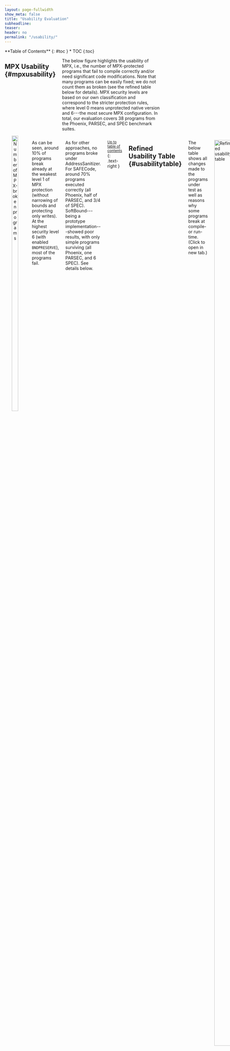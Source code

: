 ```yaml
---
layout: page-fullwidth
show_meta: false
title: "Usability Evaluation"
subheadline:
teaser:
header: no
permalink: "/usability/"
---
```


<div class="row">
<div class="medium-4 medium-push-8 columns" markdown="1">
<div class="panel radius" markdown="1">
**Table of Contents**
{: #toc }
*  TOC
{:toc}
</div>
</div><!-- /.medium-4.columns -->



<div class="medium-8 medium-pull-4 columns" markdown="1">

## MPX Usability  {#mpxusability}

The below figure highlights the usability of MPX, i.e., the number of MPX-protected programs that fail to compile correctly and/or need significant code modifications. Note that many programs can be easily fixed; we do not count them as broken (see the refined table below for details). MPX security levels are based on our own classification and correspond to the stricter protection rules, where level 0 means unprotected native version and 6---the most secure MPX configuration. In total, our evaluation covers 38 programs from the Phoenix, PARSEC, and SPEC benchmark suites.

</div><!-- /.medium-8.columns -->
<div class="medium-12 medium-pull-12 columns" markdown="1">

<div style="text-align:center; margin-bottom: 1em;">
<img class="t20" width="55%" src="{{ site.urlimg }}usability.jpg" alt="Number of MPX-broken programs">
</div>

As can be seen, around 10% of programs break already at the weakest level 1 of MPX protection (without narrowing of bounds and protecting only writes).
At the highest security level 6 (with enabled `BNDPRESERVE`), most of the programs fail.

As for other approaches, no programs broke under AddressSanitizer. For SAFECode, around 70% programs executed correctly (all Phoenix, half of PARSEC, and 3/4 of SPEC).  SoftBound---being a prototype implementation---showed poor results, with only simple programs surviving (all Phoenix, one PARSEC, and 6 SPEC). See details below.

<small markdown="1">[Up to table of contents](#toc)</small>
{: .text-right }


## Refined Usability Table  {#usabilitytable}

The below table shows all changes made to the programs under test as well as reasons why some programs break at compile- or run-time. (Click to open in new tab.)

<a href="{{ site.urlimg }}results_table.jpg" target="_blank"><img class="t20" width="100%" src="{{ site.urlimg }}results_table.jpg" alt="Refined usability table"></a>

AddressSanitizer has no usability issues---by design it makes no assumptions on the C standard with respect to the memory model.
Also, it is the most stable tested product, fixed and updated with each new version of GCC and Clang.

On the contrary, SoftBound and SAFECode are research prototypes.
They work perfectly with very simple programs from Phoenix, but are not able to compile/run correctly the more complicated benchmarks from PARSEC and SPEC.
Moreover, SoftBound does *not* support multithreading, and any multithreaded program immediately fails under it.

**Observation 1**: Both GCC-MPX and ICC-MPX break most programs on Level 6 (with `BNDPRESERVE=1`).
This is because `BNDPRESERVE` does *not* clear bounds on pointers transferred from/to unprotected legacy libraries.
This means that any pointer returned from or modified by any legacy library (including C standard library) will almost certainly contain wrong bounds.
Because of this, 89% of GCC-MPX and 76% of ICC-MPX programs break.
These cases are represented as gray boxes.

* Note that for Phoenix, GCC-MPX fails in most cases while ICC-MPX works correctly. This is because of a slight difference in libc wrappers: all the failing programs use `mmap64` function which is correctly wrapped by ICC-MPX but ignored by GCC-MPX. Thus, in the GCC case, the newly allocated pointer contains no bounds which (under `BNDPRESERVE=1`) is treated as an out-of-bounds violation.
* One can wonder why some programs *still* work even if interoperability with C standard library is broken. The reason is that programs like `kmeans`, `pca`, and `lbm` require *literally no* external functions except `malloc`, `memset`, `free`, etc.---which are provided by the wrapper MPX libraries.

**Observation 2**: Some programs break due to *memory model violation*.

* `ferret` and `raytrace` both have structs with the first field used to access other fields in the struct (a common practice that is actually disallowed by the C standard). ICC-MPX disallows this behavior when bounds narrowing is enabled. GCC-MPX allows such behavior by default and has a special switch to tighten it (`-fno-chkp-first-field-has-own-bounds`) which we classify as Level 5.
* `gcc` has its own complex memory model with bit-twiddling, type-casting, and other practices deprecated by the C standard. This is why both GCC-MPX and ICC-MPX break as soon as bounds narrowing is enabled.
* `soplex` manually modifies pointers-to-object from one address to another using pointer arithmetic, without any respect towards pointer bounds. By design, MPX cannot circumvent this violation of the C standard. (The same happens in `mcf` but only in one corner-case on test input.)
* `xalancbmk` performs a container-style subtraction from the base of a struct. This leads to GCC-MPX and ICC-MPX breaking when bounds narrowing is enabled.
* We also manually fixed some memory-model violations, e.g., flexible arrays with size 1 (`arr[1]`). These fixes are represented as yellow background.

**Observation 3**: In some cases, real bugs were detected (see also [security](/security#others)).

* Three bugs in `ferret`, `h264ref`, and `perlbench` were detected and fixed by us. These fixes are represented as blue background.
* Three bugs in `x264`, `h264ref`, and `perlbench` were detected *only* by GCC-MPX versions. These bugs are represented as red boxes. Note that ICC-MPX missed bugs in `h264ref` and `perlbench`. Upon debugging, we noticed that ICC-MPX narrowed bounds less strictly than GCC-MPX and thus missed the bugs. We were not able to hunt out the root cause, but presume it is due to different memory layouts generated by GCC and ICC compilers.

**Observation 4**: In rare cases, we hit compiler bugs in GCC and ICC.

* GCC-MPX had only one bug, an obscure "fatal internal GCC compiler error" on only-write versions of `xalancbmk`.
* ICC-MPX has an [autovectorization bug](https://software.intel.com/en-us/forums/intel-c-compiler/topic/700675) triggered on some versions of `vips`, `gobmk`, `h264ref`, and `milc`.
* ICC-MPX has a ["wrong-bounds through indirect call" bug](https://software.intel.com/en-us/forums/intel-c-compiler/topic/700550) triggered on some versions of `x264` and `xalancbmk`.
* ICC-MPX has a bug we could not identify triggered on `dealII`.
* We also manually fixed all manifestations of the [C99 VLA bug](https://software.intel.com/en-us/forums/intel-c-compiler/topic/701764) in ICC-MPX. These bugs are represented as pink background.


<small markdown="1">[Up to table of contents](#toc)</small>
{: .text-right }


## All Bugs in Benchmarks  {#changes}

Below is the list of changes/fixes that were applied to benchmarks, as well as those issues that could not be easily fixed (real bugs and complex compiler bugs).

### Phoenix

* **kmeans: performance fix**.
Changed the values of `DEF_DIM=5` (previously `3`) and `DEF_GRID_SIZE=10000` (previously `1000`) to increase the execution time.


### PARSEC

* **blackscholes: ICC compiler bug fix**.
Multithreaded version failed under all ICC-MPX with error due to a declaration of a variable-length stack array (C99 feature) in `blackscholes.cpp:400`. Example line: `int tids[nThreads]` --- a stack-allocated int array. The fix: declaring arrays with constant: `int tids[MAX_THREADS]`.
[Bug report](https://software.intel.com/en-us/forums/intel-c-compiler/topic/701764).

* **canneal: AddressSanitizer (Clang) bug fix**.
Multithreaded version segfaulted under AddressSanitizer (Clang). The problem was in a missing return value in `main.cpp:141`, in thread entry point `void* entry_pt(void* data)`. The fix: `return 0` in the end of this function. *Note* this is not a memory-safety problem, but a more strict interpretation of the C standard by AddressSanitizer under Clang/LLVM.

* **dedup: ICC compiler bug fix**.
Multithreaded version failed under all ICC-MPX with error due to a declaration of a variable-length stack array (C99 feature) in `encoder.c:1221`, `encoder.c:1229` and `encoder.c:1237`. Example line: `chunk_thread_args[conf->nthreads]` --- a stack-allocated int array. The fix: declaring arrays with constant: `chunk_thread_args[MAX_THREADS]`.
[Bug report](https://software.intel.com/en-us/forums/intel-c-compiler/topic/701764).

* **ferret: buffer overflow fix**.
Ferret assumes RGB files, but some inputs were black and white.
In `image.c:image_read_rgb_hsv` the input file is assumed to have 3 components, one byte for red, green and blue accordingly.
But for some files `cinfo.output_components` is set to 1, that is those files were black and white.
So it looped through 3 times more data than was allocated: *classic buffer overflow*.
This bug was detected by all approaches.
The fix: skipping black and white input images (manually removed these input files).

* **ferret: buffer overflow fix (another)**.
In `cass.h:84`, an array of 1 element was defined in `struct _cass_vec_t`: `float_data[1]`. Later, the code looped over 9 elements in `extract.c:233`: `vec->u.float_data[k] = ...`. It is a *classic buffer overflow* which (fortunately) did not corrupt any memory. The fix: increasing array size: `float_data[14]`.

* **ferret (libjpeg lib): variable-sized array fix**.
There was a variable-sized array declared as `jpeg_natural_order[]`.
GCC-MPX with bounds-narrowing assumed zero size for this array.
The fix: declaring array with constant: `jpeg_natural_order[64+16]`.

* **ferret (libjpeg lib): memory model violation, wontfix**.
ICC-MPX with bounds-narrowing fails in `alloc_small` function (`jmemmgr.c:278`) because of incorrectly defined object sub-bounds: `hdr_ptr = mem->small_list[pool_id]`.
`mem` is of type `my_memory_mgr` and is a subfield (substruct) of the function argument `cinfo`, but originally this subfield is of type `jpeg_memory_mgr` (104 bytes in size and lacking `small_list` field).
The code needs to typecast `jpeg_memory_mgr` (104B-sized) to `my_memory_mgr` (>104B-sized), and ICC-MPX pass gets confused because of `cinfo->mem = &mem->pub` in `jmemmgr.c:1095`.
*Note* that it works correctly under GCC-MPX (`mem->pub` is the first subfield, and GCC-MPX by default uses `-fno-chkp-first-field-has-own-bounds` -- the first field has bounds of the whole object).

* **raytrace: memory model violation, wontfix**.
ICC-MPX with bounds-narrowing fails.
`RTVec_t` class (defined in `RTVec.hxx` + `RTVecBody.h`) has the first member `typename DataArray::AlignedDataType x`.
Actually, `x` is used as an array (the original 4B type is overflowed) via `DataType* data() { return &x; }` (in `RTVecBody.h`).
ICC-MPX narrows bounds in `data` function to only `x`, but it is later used to access beyond these 4 bytes.
*Note* that it works correctly under GCC-MPX (`x` is the first subfield, and GCC-MPX by default uses `-fno-chkp-first-field-has-own-bounds` -- the first field has bounds of the whole object).

* **swaptions: ICC compiler bug fix**.
Multithreaded version failed under all ICC-MPX with error due to a declaration of a variable-length stack array (C99 feature) in `HJM_Securities.cpp:270`. Example line: `int threadIDs[nThreads]` --- a stack-allocated int array. The fix: declaring array with constant: `int threadIDs[MAX_THREAD]`.
[Bug report](https://software.intel.com/en-us/forums/intel-c-compiler/topic/701764).

* **vips (glib lib): flexible array fix**.
There was a flexible array in `gtype.c:246` in struct `_TypeNode` declared as `supers[1]`.
Later it was correctly malloced with greater size, but ICC-MPX and GCC-MPX with bounds-narrowing (both) always assume the size of `1`.
The fix: declaring array with zero size which MPX treats as boundless: `supers[0]`.

* **vips: variable-sized array fix**.
There was a variable-sized array declared as `im__sizeof_bandfmt[]` in `include/vips/image.h` and `iofuncs/util.c`.
GCC-MPX with bounds-narrowing assumed zero size for this array.
The fix: declaring array with constant: `im__sizeof_bandfmt[10]`.

* **vips: ICC compiler bug, wontfix**.
The bug triggers only on ICC-MPX with bounds-narrowing and in peculiar corner-cases (some ICC autovectorization optimization clashes with MPX instrumentation).
[Bug report](https://software.intel.com/en-us/forums/intel-c-compiler/topic/700675).

* **x264: variable-sized array fix**.
There were variable-sized arrays declared as `x264_levels[]` and `x264_cpu_names[]`.
GCC-MPX with bounds-narrowing assumed zero size for these arrays.
The fix: declaring arrays with constants: `x264_levels[16]` and `x264_cpu_names[16]`.

* **x264: double-free bug fix**.
Fixed double-free bug as reported in [https://mailman.videolan.org/pipermail/x264-devel/2010-January/006717.html](https://mailman.videolan.org/pipermail/x264-devel/2010-January/006717.html).
The fix touches `set.c:x264_cqm_delete` function.
(This bug fix is not counted in usability study since it is temporal bug.)

* **x264: buffer overflow bug, wontfix**.
Buffer overflow bug as reported in [https://ffmpeg.org/pipermail/ffmpeg-devel/2013-March/141083.html](https://ffmpeg.org/pipermail/ffmpeg-devel/2013-March/141083.html).
It was detected only by GCC-MPX with bounds-narrowing.
In a nutshell, there is a benign buffer overwrite of `quant4_mf[4]` field in `x264_cqm_init` function (writes into non-existing fifth and sixth array items).
Without narrowing of bounds, GCC-MPX does not crash the program -- since the buffer overwrite is in-struct.
ICC-MPX does not detect this---most probably because ICC has another memory layout which hides the bug.
Wontfix: others simply ignored this bug and worked-around it until new version of x264, where bug disappeared.

* **x264: ICC compiler bug, wontfix**.
The bug triggers on all versions of ICC-MPX and in peculiar corner-cases (ICC-MPX pass incorrectly passes bounds through indirect call).
In `encoder_analyse.c:x264_mb_cache_fenc_satd`, the variable `fenc` incorrectly gets NULL bounds, which makes MPX later crash.
[Bug report](https://software.intel.com/en-us/forums/intel-c-compiler/topic/700550).

### SPEC

Note that we applied a [patch](https://github.com/google/sanitizers/blob/master/address-sanitizer/spec/spec2006-asan.patch) by AddressSanitizer authors.
This patch fixes bugs in perlbench and h264ref; we mention these bug fixes below.

* **dealII: Unknown bug, wontfix**.
All version of ICC-MPX instrument the libstdc++ library used by dealII.
Thus, `std::vector` operations are MPX-instrumented.
Somewhere in the middle of execution, `std::vector::~vector` destructor is called, which does `std::vector::erase` of all items, and this function fails due to incorrectly defined bounds.
Wontfix: the `#BR` exception happens far away from the bounds allocation that triggers it, so it is impossible to backtrack and identify the root cause.

* **gcc: flexible array fix**.
There were flexible arrays `fld[1]` and `elem[1]` in `rtl.h:201` and `rtl.h:224`.
At runtime, they were correctly malloced with greater sizes, but ICC-MPX and GCC-MPX with bounds-narrowing (both) always assume the size of `1`.
The fix: declaring arrays with big-enough sizes: `fld[250]` and `elem[20]`.

* **gcc: numerous memory model violations, wontfix**.
gcc has its own memory management, with bit twiddling, wild type casts, and complex structs.
Debugging it is hard.
In the end, there is a narrowing of bounds in `hashtable.c:ht_lookup` that creates too-narrow bounds, leading to false positive in ICC-MPX and GCC-MPX with bounds-narrowing (both).

* **gobmk: ICC compiler bug, wontfix**.
For ICC-MPX without bounds-narrowing, when compiled with `-O3`, gobmk creates a wrong bound for a global variable `board` (defined in `globals.c` as a huge char array).
Some conflicting optimization produces the exception-triggering code: `bndmk  bnd1,[r15+0x1]; bndcu  bnd1,[r12+rcx*1+0xd23934]`.
Here the first line creates bounds `{board, board+1}` of only two bytes, and the second line crashes with `#BR`.
Wontfix, we have not yet filed a bug report (cannot create a reproducible test case).

* **h264ref: buffer overflow fix**.
Buffer overflow in `mv-search.c:1093`. The line is: `for (dd=d[k=0]; k<16; dd=d[++k])` -- with an incorrect pre-increment.
The fix: ` for (dd=d[k=0]; k<16; dd=d[k++])` -- with correct post-increment.
This is a famous bug: [https://www.spec.org/cpu2006/Docs/faq.html#Run.05](https://www.spec.org/cpu2006/Docs/faq.html#Run.05).
(Also fixed in AddressSanitizer patch.)

* **h264ref: buffer overflow, wontfix**.
The in-struct buffer overflow happens in `macroblock.c:writeMotionInfo2NAL`.
The offending code: `int blc_size[8][2]; int step_h0 = (input->blc_size[IS_P8x8(currMB) ? 4 : currMB->mb_type][0] >> 2)`.
Here, the program chooses `currMB->mb_type=10` as index. But since it is `10`, it overflows `input->blc_size[8]` and reads some garbage from adjacent fields.
Only GCC-MPX with bounds-narrowing detects this bug.
Interestingly, ICC-MPX does not detect this bug.
Though it also has `10`, but the bounds it checks against are huge for `blc_size[]` and no error is detected.
So there is some slight difference in how ICC and GCC narrowed bounds here---most probably due to different memory layouts.

* **h264ref: ICC compiler bug, wontfix**.
The bug triggers only on ICC-MPX with bounds-narrowing and in peculiar corner-cases (some ICC autovectorization optimization clashes with MPX instrumentation).
[Bug report](https://software.intel.com/en-us/forums/intel-c-compiler/topic/700675).

* **milc: ICC compiler bug, wontfix**.
The bug triggers only on ICC-MPX (with and without bounds-narrowing) and in peculiar corner-cases (some ICC autovectorization optimization clashes with MPX instrumentation).
In `su3_proj.c:su3_projector`, the bound is narrowed to 16 bytes: `bndmk  bnd0,[rsi+0xf]`. Later, the argument `b` is compared against this bound. Since ICC employs autovectorization, `rsi` loads more than 16 bytes (actually, 32 bytes), and the upper-bound check `bndcu  bnd0,[rsi+0x1f]` fails.
Interesting and unfortunate, there was **no such bug** in ICC 16.
[Bug report](https://software.intel.com/en-us/forums/intel-c-compiler/topic/700675).

* **omnetpp: bug fix**.
There was a lazy memory copy of a structure, which failed under AddressSanitizer and ICC-MPX: `memcpy( &ss, &val.ss, Max(sizeof(ss), sizeof(func)) )`.
The fix: replaced it with an explicit copy of the structure fields: `ss.sht = val.ss.sht; memcpy( &ss.str, &val.ss.str, sizeof(ss.str));`.

* **perlbench: buffer overflow fix**.
In `perlio.c:PerlIO_find_layer`, there was a wrong string comparison: `if (memEQ(f->name, name, len) && f->name[len] == 0)`, and if `f->name` is shorter than `len`, there was an out-of-bounds read.
The fix: replaced with `if (!strcmp(f->name, name))`.
(Also fixed in AddressSanitizer patch.)

* **perlbench: flexible array fix**.
There was a flexible array in `hv.h:26` in struct `hek` declared as `hek_key[1]`.
Later it was correctly malloced with greater size, but ICC-MPX and GCC-MPX with bounds-narrowing (both) always assume the size of `1`.
The fix: declaring array with zero size which MPX treats as boundless: `hek_key[0]`.

* **perlbench: buffer overflow, wontfix**.
Out-of-bounds write in `regcomp.c:S_reg_node`: the `pRExC_state->emit->flags` (of type `regnode`) is not the correct address, and `#BR` is triggered.
This bug was (found by others in 2002)[http://www.nntp.perl.org/group/perl.perl5.porters/2002/04/msg57759.html and http://www.gossamer-threads.com/lists/perl/porters/149934].
The bug was found only by GCC-MPX with bounds-narrowing.
ICC-MPX does not detect this---most probably because ICC has another memory layout which hides the bug.
Wontfix: others did not fix the bug but simply used a newer version of perl (where bug disappeared).

* **soplex: numerous memory model violations, wontfix**.
Soplex has peculiar memory-management feature that *directly moves* objects from one referent region to another.
This breaks memory-management assumptions of bounds checking completely.
The crux: `reMax` function in `dataset.h:458` does the following: (1) memorize the previous referent address of the object, (2) allocate new memory region using `realloc`, and (3) calculate the difference (delta) between the new memory region and the previous one.
This delta is later used in `move` of a list in `islist.h:354` to *genuinely change* pointer-to-object from one address to another, without any respect towards pointer bounds (which is associated with the previous memory region).
This leads to false positive and breaks all MPX versions.

* **xalancbmk: memory model violation, wontfix**.
A bounds check in `DOMParentNode.cpp:insertBefore` assumes a subobject, but the program performs a *container*-style (see (Beyond PDP-11)[http://dl.acm.org/citation.cfm?id=2694367]) subtraction: `base - 0x8`.
This forces the lower-bound check to trigger `#BR` exception.
Only GCC-MPX and ICC-MPX with bounds-narrowing (both) have this issue.

* **xalancbmk: ICC compiler bug, wontfix**.
The bug triggers on ICC-MPX without bounds-narrowing and in peculiar corner-cases (ICC-MPX pass incorrectly passes bounds through indirect call).
In `egularExpression.cpp:matches`, the variable `pMatch` incorrectly gets NULL bounds, which makes MPX later crash.
[Bug report](https://software.intel.com/en-us/forums/intel-c-compiler/topic/700550).

* **xalancbmk: flexible array fix**.
There was a flexible array in `DOMStringPool.cpp:83` in struct `DOMStringPoolEntry` declared as `fString[1]`.
Later it was correctly malloced with greater size, but ICC-MPX and GCC-MPX with bounds-narrowing (both) always assume the size of `1`.
The fix: declaring array with zero size which MPX treats as boundless: `fString[0]`.

* **xalancbmk: GCC compiler bug, wontfix**.
Fatal internal GCC compiler error under GCC-MPX with writes-only: `XercesDefs.hpp:456:39: internal compiler error: in ipa_propagate_frequency, at ipa-profile.c:403`.

* **mcf: memory model violation, wontfix (only for test input)**.
`mcf`, just like `soplex`, has a peculiar memory-management feature that *directly moves* objects from one referent region to another.
This breaks memory-management assumptions of bounds checking completely.
`implicit.c:resize_prob` function does the following: (1) memorize the previous referent address of the object, (2) allocate new memory region using `realloc`, and (3) calculate the difference (delta) between the new memory region and the previous one.
This delta is used below in the same function (`implicit.c:69`) to *genuinely change* pointer-to-object from one address to another, without any respect towards pointer bounds (which is associated with the previous memory region). This leads to false-positive `#BR` exceptions.
*Note*: this `realloc` behavior triggers only in special cases; it does not trigger on `native` inputs, but triggers on `test`.


<small markdown="1">[Up to table of contents](#toc)</small>
{: .text-right }

</div><!-- /.medium-8.columns -->
</div><!-- /.row -->
